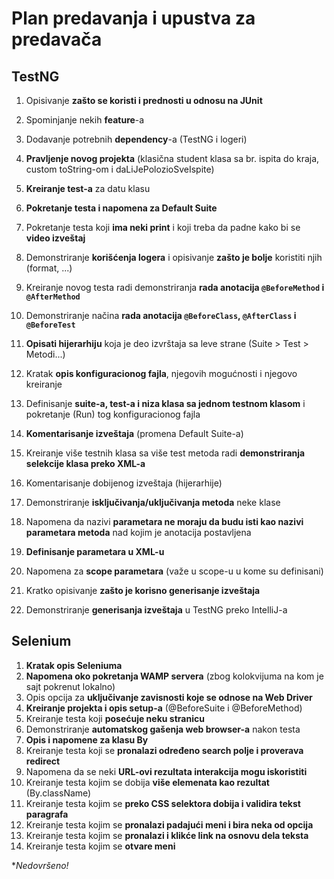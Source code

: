 # Plan predavanja i upustva za predavača

## TestNG

1. Opisivanje **zašto se koristi i prednosti u odnosu na JUnit**
2. Spominjanje nekih **feature**-a
3. Dodavanje potrebnih **dependency**-a (TestNG i logeri)
4. **Pravljenje novog projekta** (klasična student klasa sa br. ispita do kraja, custom toString-om i daLiJePolozioSveIspite)
5. **Kreiranje test-a** za datu klasu
6. **Pokretanje testa i napomena za Default Suite**
7. Pokretanje testa koji **ima neki print** i koji treba da padne kako bi se **video izveštaj**
8. Demonstriranje **korišćenja logera** i opisivanje **zašto je bolje** koristiti njih (format, ...)
9. Kreiranje novog testa radi demonstriranja **rada anotacija `@BeforeMethod` i `@AfterMethod`**
10. Demonstriranje načina **rada anotacija `@BeforeClass`, `@AfterClass` i `@BeforeTest`**
11. **Opisati hijerarhiju** koja je deo izvrštaja sa leve strane (Suite > Test > Metodi...)
12. Kratak **opis konfiguracionog fajla**, njegovih mogućnosti i njegovo kreiranje
13. Definisanje **suite-a, test-a i niza klasa sa jednom testnom klasom** i pokretanje (Run) tog konfiguracionog fajla
14. **Komentarisanje izveštaja** (promena Default Suite-a)
15. Kreiranje više testnih klasa sa više test metoda radi **demonstriranja selekcije klasa preko XML-a**
16. Komentarisanje dobijenog izveštaja (hijerarhije)
17. Demonstriranje **isključivanja/uključivanja metoda** neke klase

18. Napomena da nazivi **parametara ne moraju da budu isti kao nazivi parametara metoda** nad kojim je anotacija postavljena
19. **Definisanje parametara u XML-u**
20. Napomena za **scope parametara** (važe u scope-u u kome su definisani)

21. Kratko opisivanje **zašto je korisno generisanje izveštaja**
22. Demonstriranje **generisanja izveštaja** u TestNG preko IntelliJ-a

## Selenium

1. **Kratak opis Seleniuma**
2. **Napomena oko pokretanja WAMP servera** (zbog kolokvijuma na kom je sajt pokrenut lokalno)
3. Opis opcija za **uključivanje zavisnosti koje se odnose na Web Driver**
4. **Kreiranje projekta i opis setup-a** (@BeforeSuite i @BeforeMethod)
5. Kreiranje testa koji **posećuje neku stranicu**
6. Demonstriranje **automatskog gašenja web browser-a** nakon testa
7. **Opis i napomene za klasu By**
8. Kreiranje testa koji se **pronalazi određeno search polje i proverava redirect**
9. Napomena da se neki **URL-ovi rezultata interakcija mogu iskoristiti**
10. Kreiranje testa kojim se dobija **više elemenata kao rezultat** (By.className)
11. Kreiranje testa kojim se **preko CSS selektora dobija i validira tekst paragrafa**
12. Kreiranje testa kojim se **pronalazi padajući meni i bira neka od opcija**
13. Kreiranje testa kojim se **pronalazi i klikće link na osnovu dela teksta**
14. Kreiranje testa kojim se **otvare meni**

**Nedovršeno!*